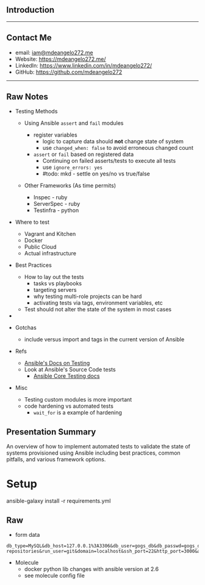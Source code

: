 ## Introduction


---

## Contact Me

* email: iam@mdeangelo272.me
* Website: https://mdeangelo272.me/
* LinkedIn: https://www.linkedin.com/in/mdeangelo272/
* GitHub: https://github.com/mdeangelo272

---

## Raw Notes
* Testing Methods
  * Using Ansible `assert` and `fail` modules
    * register variables
      * logic to capture data should **not** change state of system
      * use `changed_when: false` to avoid erroneous changed count
    * `assert` or `fail` based on registered data
      * Continuing on failed asserts/tests to execute all tests
      * use `ignore_errors: yes`
      * #todo: mkd - settle on yes/no vs true/false

  * Other Frameworks (As time permits)
    * Inspec - ruby
    * ServerSpec - ruby
    * Testinfra - python

* Where to test
  * Vagrant and Kitchen
  * Docker
  * Public Cloud
  * Actual infrastructure
    

* Best Practices
  * How to lay out the tests
    * tasks vs playbooks
    * targeting servers
    * why testing multi-role projects can be hard
    * activating tests via tags, environment variables, etc
  * Test should not alter the state of the system in most cases
* 
* Gotchas
  * include versus import and tags in the current version of Ansible
* Refs
  * [Ansible's Docs on Testing](https://docs.ansible.com/ansible/latest/reference_appendices/test_strategies.html)
  * Look at Ansible's Source Code tests
    * [Ansible Core Testing docs](https://docs.ansible.com/ansible/latest/dev_guide/testing.html)
* Misc
  * Testing custom modules is more important
  * code hardening vs automated tests
    * `wait_for` is a example of hardening


## Presentation Summary
An overview of how to implement automated tests to validate the state of systems provisioned using Ansible including best practices, common pitfalls, and various framework options.


# Setup
ansible-galaxy install -r requirements.yml

## Raw
* form data
```
db_type=MySQL&db_host=127.0.0.1%3A3306&db_user=gogs_db&db_passwd=gogs_db&db_name=gogs&ssl_mode=disable&db_path=data%2Fgogs.db&app_name=Gogs%3A+Go+Git+Service&repo_root_path=%2Fhome%2Fgit%2Fgogs-repositories&run_user=git&domain=localhost&ssh_port=22&http_port=3000&app_url=http%3A%2F%2Flocalhost%3A3000%2F&log_root_path=%2Fhome%2Fgit%2Fgogs%2Flog&smtp_host=&smtp_from=&smtp_email=&smtp_passwd=&enable_captcha=on&admin_name=&admin_passwd=&admin_confirm_passwd=&admin_email=

```

* Molecule
  * docker python lib changes with ansible version at 2.6
  * see molecule config file

